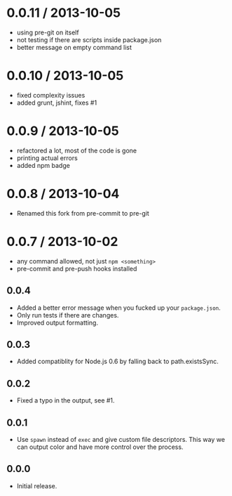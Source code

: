 
0.0.11 / 2013-10-05
==================

  * using pre-git on itself
  * not testing if there are scripts inside package.json
  * better message on empty command list

0.0.10 / 2013-10-05
==================

  * fixed complexity issues
  * added grunt, jshint, fixes #1

0.0.9 / 2013-10-05
==================

  * refactored a lot, most of the code is gone
  * printing actual errors
  * added npm badge

0.0.8 / 2013-10-04
==================

  * Renamed this fork from pre-commit to pre-git

0.0.7 / 2013-10-02
==================

  * any command allowed, not just `npm <something>`
  * pre-commit and pre-push hooks installed

## 0.0.4
- Added a better error message when you fucked up your `package.json`.
- Only run tests if there are changes.
- Improved output formatting.

## 0.0.3
- Added compatiblity for Node.js 0.6 by falling back to path.existsSync.

## 0.0.2
- Fixed a typo in the output, see #1.

## 0.0.1
- Use `spawn` instead of `exec` and give custom file descriptors. This way we
  can output color and have more control over the process.

## 0.0.0
- Initial release.
